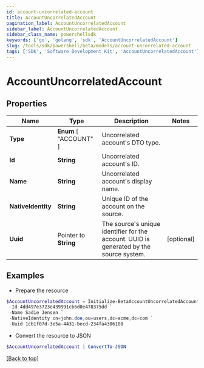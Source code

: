 ```yaml
---
id: account-uncorrelated-account
title: AccountUncorrelatedAccount
pagination_label: AccountUncorrelatedAccount
sidebar_label: AccountUncorrelatedAccount
sidebar_class_name: powershellsdk
keywords: ['go', 'golang', 'sdk', 'AccountUncorrelatedAccount'] 
slug: /tools/sdk/powershell/beta/models/account-uncorrelated-account
tags: ['SDK', 'Software Development Kit', 'AccountUncorrelatedAccount']
---
```



# AccountUncorrelatedAccount

## Properties

Name | Type | Description | Notes
------------ | ------------- | ------------- | -------------
**Type** |   **Enum** [  "ACCOUNT" ] | Uncorrelated account&#39;s DTO type. | 
**Id** |  **String** | Uncorrelated account&#39;s ID. | 
**Name** |  **String** | Uncorrelated account&#39;s display name. | 
**NativeIdentity** |  **String** | Unique ID of the account on the source. | 
**Uuid** |  Pointer to **String** | The source&#39;s unique identifier for the account. UUID is generated by the source system. | [optional] 

## Examples

- Prepare the resource
```powershell
$AccountUncorrelatedAccount = Initialize-BetaAccountUncorrelatedAccount  -Type ACCOUNT `
 -Id 4dd497e3723e439991cb6d0e478375dd `
 -Name Sadie Jensen `
 -NativeIdentity cn=john.doe,ou=users,dc=acme,dc=com `
 -Uuid 1cb1f07d-3e5a-4431-becd-234fa4306108
```

- Convert the resource to JSON
```powershell
$AccountUncorrelatedAccount | ConvertTo-JSON
```


[[Back to top]](#) 

